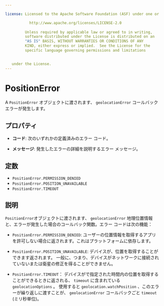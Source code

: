 ```yaml
---

license: Licensed to the Apache Software Foundation (ASF) under one or more contributor license agreements. See the NOTICE file distributed with this work for additional information regarding copyright ownership. The ASF licenses this file to you under the Apache License, Version 2.0 (the "License"); you may not use this file except in compliance with the License. You may obtain a copy of the License at

           http://www.apache.org/licenses/LICENSE-2.0
    
         Unless required by applicable law or agreed to in writing,
         software distributed under the License is distributed on an
         "AS IS" BASIS, WITHOUT WARRANTIES OR CONDITIONS OF ANY
         KIND, either express or implied.  See the License for the
         specific language governing permissions and limitations
    

   under the License.
---
```


# PositionError

A `PositionError` オブジェクトに渡されます、 `geolocationError` コールバック エラーが発生します。

## プロパティ

*   **コード**: 次のいずれかの定義済みのエラー コード。

*   **メッセージ**: 発生したエラーの詳細を説明するエラー メッセージ。

## 定数

*   `PositionError.PERMISSION_DENIED`
*   `PositionError.POSITION_UNAVAILABLE`
*   `PositionError.TIMEOUT`

## 説明

`PositionError`オブジェクトに渡されます、 `geolocationError` 地理位置情報と、エラーが発生した場合のコールバック関数。エラー コードは次の機能：

*   `PositionError.PERMISSION_DENIED`: ユーザーの位置情報を取得するアプリを許可しない場合に返されます。これはプラットフォームに依存します。

*   `PositionError.POSITION_UNAVAILABLE`: デバイスが、位置を取得することができます返されます。 一般に、つまり、デバイスがネットワークに接続されていないまたは衛星の修正を得ることができません。

*   `PositionError.TIMEOUT`： デバイスがで指定された時間内の位置を取得することができるときに返される、 `timeout` に含まれている `geolocationOptions` 。 使用すると `geolocation.watchPosition` 、このエラーが繰り返しに渡すことが、 `geolocationError` コールバックごと `timeout` (ミリ秒単位)。